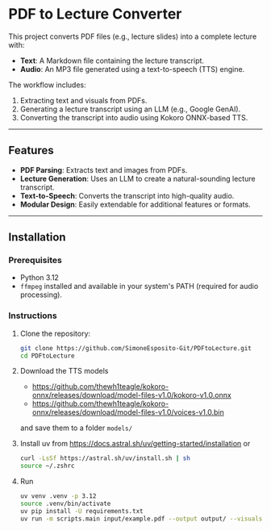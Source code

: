 # PDF to Lecture Converter

This project converts PDF files (e.g., lecture slides) into a complete lecture with:
- **Text**: A Markdown file containing the lecture transcript.
- **Audio**: An MP3 file generated using a text-to-speech (TTS) engine.

The workflow includes:
1. Extracting text and visuals from PDFs.
2. Generating a lecture transcript using an LLM (e.g., Google GenAI).
3. Converting the transcript into audio using Kokoro ONNX-based TTS.

---

## Features

- **PDF Parsing**: Extracts text and images from PDFs.
- **Lecture Generation**: Uses an LLM to create a natural-sounding lecture transcript.
- **Text-to-Speech**: Converts the transcript into high-quality audio.
- **Modular Design**: Easily extendable for additional features or formats.

---

## Installation

### Prerequisites
- Python 3.12 
- `ffmpeg` installed and available in your system's PATH (required for audio processing).

### Instructions
1. Clone the repository:
   ```bash
   git clone https://github.com/SimoneEsposito-Git/PDFtoLecture.git
   cd PDFtoLecture

2. Download the TTS models
   - https://github.com/thewh1teagle/kokoro-onnx/releases/download/model-files-v1.0/kokoro-v1.0.onnx
   - https://github.com/thewh1teagle/kokoro-onnx/releases/download/model-files-v1.0/voices-v1.0.bin 

   and save them to a folder `models/`

3. Install uv from https://docs.astral.sh/uv/getting-started/installation or
   ```bash
   curl -LsSf https://astral.sh/uv/install.sh | sh
   source ~/.zshrc

5. Run
   ```bash
   uv venv .venv -p 3.12
   source .venv/bin/activate
   uv pip install -U requirements.txt
   uv run -m scripts.main input/example.pdf --output output/ --visuals visuals

